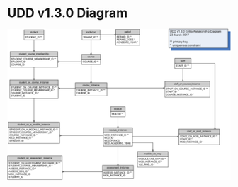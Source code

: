 # UDD v1.3.0 Diagram

![UDD entity relation diagram](media/UDDdiagram.png "UDD entity relation diagram")
